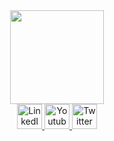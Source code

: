 <div id="header" align="center">
  <img src="https://media1.giphy.com/media/lP8xu5t2DLGG045H8F/giphy.gif" width="150"/>
</div>
<div id="badges" align="center" margin-top:"200px">
  <a href="your-linkedin-URL">
    <img src="https://i.imgur.com/O43EpVb.png" alt="LinkedIn Badge" width="40"/>
  </a>
  <a href="your-youtube-URL">
    <img src="https://i.imgur.com/QTMkO4c.png" alt="Youtube Badge" width="40"/>
  </a>
  <a href="your-twitter-URL">
    <img src="https://i.imgur.com/nQmDEnB.png" alt="Twitter Badge" width="40"/>
  </a>
</div>


